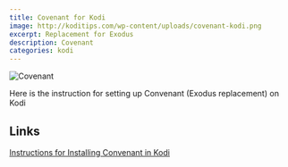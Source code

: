 ```yaml
---
title: Covenant for Kodi
image: http://koditips.com/wp-content/uploads/covenant-kodi.png
excerpt: Replacement for Exodus
description: Covenant
categories: kodi
---
```

![Covenant](https://i0.wp.com/addonhq.com/wp-content/uploads/2017/07/2017-07-14-11_37_41-Greenshot-e1500046690661.png)

Here is the instruction for setting up Convenant (Exodus replacement) on Kodi


## Links
[Instructions for Installing Convenant in Kodi](https://addonhq.com/covenant-kodi-addon/)
